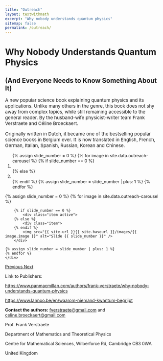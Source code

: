 ```yaml
---
title: "Outreach"
layout: textwithmath
excerpt: "Why nobody understands quantum physics"
sitemap: false
permalink: /outreach/
---
```


<div style="margin-bottom: 1cm;"></div>
<h1> Why Nobody Understands Quantum Physics</h1>          
<h2> (And Everyone Needs to Know Something About It)</h2>

<p style="font-size: 15px;">
    A new popular science book explaining quantum physics and its applications. Unlike many others in the genre, this book does not shy away from complex topics, while still remaining accessible to the general reader. By the husband-wife physicist-writer team Frank Verstraete and Céline Broeckaert.</p> 
<p style="font-size: 15px;">
 Originally written in Dutch, it became one of the bestselling popular science books in Belgium ever.  It is now translated in English, French, German, Italian, Spanish, Russian, Korean and Chinese. </p>


<div markdown="0" id="carousel" class="carousel slide" data-ride="carousel" data-interval="4000" data-pause="hover" >
    <!-- Menu -->
    <ol class="carousel-indicators">
        {% assign slide_number = 0 %}
        {% for image in site.data.outreach-carousel %}
        {% if slide_number == 0 %}
            <li data-target="#carousel" data-slide-to="{{ slide_number }}" class="active"></li>
        {% else %}
        <li data-target="#carousel" data-slide-to="{{ slide_number }}"></li>
        {% endif %}
        {% assign slide_number = slide_number | plus: 1 %}
        {% endfor %}
    </ol>
    <!-- Items -->
    <div class="carousel-inner" markdown="0">
    {% assign slide_number = 0 %}
    {% for image in site.data.outreach-carousel %}

        {% if slide_number == 0 %}
            <div class="item active">
        {% else %}
            <div class="item">
        {% endif %}
            <img src="{{ site.url }}{{ site.baseurl }}/images/{{ image.image }}" alt="Slide {{ slide_number }}" />
        </div>

    {% assign slide_number = slide_number | plus: 1 %}
    {% endfor %}
    </div>
  <a class="left carousel-control" href="#carousel" role="button" data-slide="prev">
    <span class="glyphicon glyphicon-chevron-left" aria-hidden="true"></span>
    <span class="sr-only">Previous</span>
  </a>
  <a class="right carousel-control" href="#carousel" role="button" data-slide="next">
    <span class="glyphicon glyphicon-chevron-right" aria-hidden="true"></span>
    <span class="sr-only">Next</span>
  </a>
</div>

<p>
  Link to Publishers:</p>
<p>
    <a href="https://www.panmacmillan.com/authors/frank-verstraete/why-nobody-understands-quantum-physics/9781035065844">
        https://www.panmacmillan.com/authors/frank-verstraete/why-nobody-understands-quantum-physics
    </a></p>
<p>        
  <a href="https://www.lannoo.be/en/waarom-niemand-kwantum-begrijpt">
    https://www.lannoo.be/en/waarom-niemand-kwantum-begrijpt
  </a>
</p>



**Contact the authors:** [fverstraete@gmail.com](mailto:fverstraete@gmail.com) and [celine.broeckaert@gmail.com](mailto:celine.broeckaert@gmail.com)
<p> Prof. Frank Verstraete</p>
<p>Department of Mathematics and Theoretical Physics</p>
<p>Centre for Mathematical Sciences, Wilberforce Rd, Cambridge CB3 0WA</p>
<p>United Kingdom</p>





<div style="margin-bottom: 1000cm;"></div>
